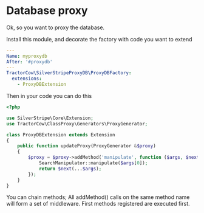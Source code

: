 # Database proxy

Ok, so you want to proxy the database.

Install this module, and decorate the factory with code you want to extend

```yaml
---
Name: myproxydb
After: '#proxydb'
---
TractorCow\SilverStripeProxyDB\ProxyDBFactory:
  extensions:
    - ProxyDBExtension
```

Then in your code you can do this

```php
<?php

use SilverStripe\Core\Extension;
use TractorCow\ClassProxy\Generators\ProxyGenerator;

class ProxyDBExtension extends Extension
{
    public function updateProxy(ProxyGenerator &$proxy)
    {
        $proxy = $proxy->addMethod('manipulate', function ($args, $next) {
            SearchManipulator::manipulate($args[0]);
            return $next(...$args);
        });
    }
}
```

You can chain methods; All addMethod() calls on the same method name will 
form a set of middleware. First methods registered are executed first.
